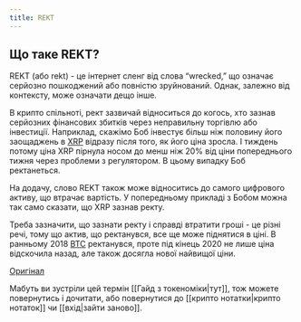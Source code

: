 ```yaml
---
title: REKT
---
```


## Що таке REKT?

REKT (або rekt) - це інтернет сленг від слова “wrecked,” що означає серйозно пошкоджений або повністю зруйнований. Однак, залежно від контексту, може означати дещо інше.

В крипто спільноті, рект зазвичай відноситься до когось, хто зазнав серйозних фінансових збитків через неправильну торгівлю або інвестиції. 
Наприклад, скажімо Боб інвестує більш ніж половину його заощаджень в [XRP](https://coinmarketcap.com/currencies/xrp/) відразу після того, як його ціна зросла. І тиждень потому ціна XRP пірнула носом до менш ніж 20% від ціни попереднього тижня через проблеми з регулятором. В цьому випадку Боб ректанеться.

На додачу, слово REKT також може відноситись до самого цифрового активу, що втрачає вартість. У попередньому прикладі з Бобом можна так само сказати, що XRP зазнав ректу.

Треба зазначити, що зазнати ректу і справді втратити гроші - це різні речі, тому що актив, що ректанувся, все ще може піднятися в ціні. В ранньому 2018 [BTC](https://coinmarketcap.com/currencies/bitcoin/) ректанувся, проте під кінець 2020 не лише ціна відскочила назад, але також досягла нової найвищої ціни.

[Оригінал](https://coinmarketcap.com/alexandria/glossary/rekt)

Мабуть ви зустріли цей термін [[Гайд з токеноміки|тут]], тож можете повернутись і дочитати, або повернутися до [[крипто нотатки|крипто нотаток]] чи [[вхід|зайти заново]].